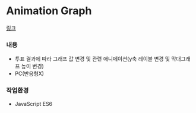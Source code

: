 # Animation Graph

[링크](https://minjic.github.io/ui/graph_animation/index.html)

### 내용
- 투표 결과에 따라 그래프 값 변경 및 관련 애니메이션(y축 레이블 변경 및 막대그래프 높이 변경)
- PC(반응형X)


### 작업환경
- JavaScript ES6



